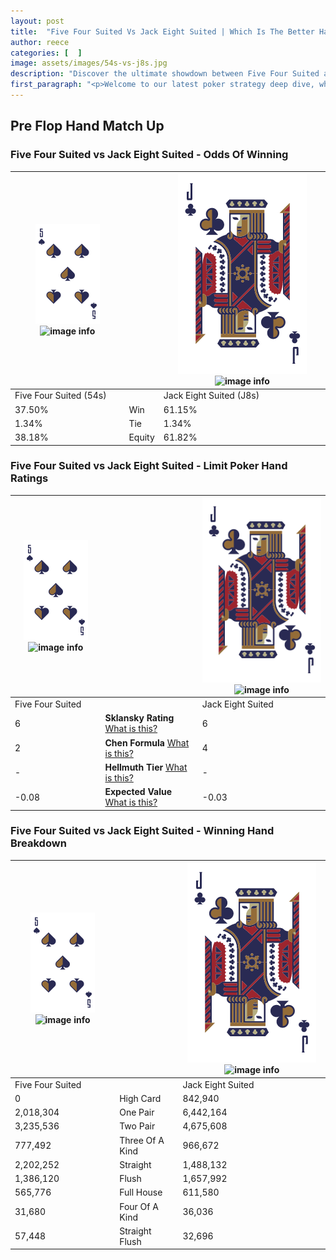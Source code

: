 ```yaml
---
layout: post
title:  "Five Four Suited Vs Jack Eight Suited | Which Is The Better Hand In Poker? A Complete Guide"
author: reece
categories: [  ]
image: assets/images/54s-vs-j8s.jpg
description: "Discover the ultimate showdown between Five Four Suited and Jack Eight Suited in poker! Uncover the odds, strategies, and scenarios where one hand triumphs over the other. Get ready to up your poker game with this thrilling analysis."
first_paragraph: "<p>Welcome to our latest poker strategy deep dive, where we're pitting two distinct hands against each other in a high-stakes showdown: Five Four Suited vs Jack Eight Suited.</p><p>In the dynamic world of poker, every decision counts, and knowing which hand holds the upper hand is key to your success at the table.</p><p>In this article, we'll dissect these two hands, explore the scenarios where one dominates the other, and equip you with the knowledge to make strategic choices that can tip the odds in your favor.</p><p>Get ready to unravel the intriguing dynamics of these poker hands and elevate your game to new heights.</p>"
---
```




[comment]: # (sp0)

## Pre Flop Hand Match Up

<div class="table hand-ratings" markdown="1"> 



### Five Four Suited vs Jack Eight Suited - Odds Of Winning


    
| ![image info](assets/images/hand1/5.png) ![image info](assets/images/hand1/4s.png) |  | ![image info](assets/images/hand2/J.png) ![image info](assets/images/hand2/8s.png) |
| -------- | -------- | -------- |
| Five Four Suited (54s) |  | Jack Eight Suited (J8s) |
| 37.50% | Win | 61.15% |
| 1.34% | Tie | 1.34% |
| 38.18% | Equity | 61.82% |




[comment]: # (sp1)



### Five Four Suited vs Jack Eight Suited - Limit Poker Hand Ratings


    
| ![image info](assets/images/hand1/5.png) ![image info](assets/images/hand1/4s.png) |  | ![image info](assets/images/hand2/J.png) ![image info](assets/images/hand2/8s.png) |
| -------- | -------- | -------- |
| Five Four Suited |  | Jack Eight Suited |
| 6 | **Sklansky Rating** [What is this?](/sklansky-rating-explained) | 6 |
| 2 | **Chen Formula** [What is this?](/chen-formula-explained) | 4 |
| - | **Hellmuth Tier** [What is this?](/Hellmuth-tier-explained) | - |
| -0.08 | **Expected Value** [What is this?](/expected-value-explained) | -0.03 |




[comment]: # (sp2)



### Five Four Suited vs Jack Eight Suited - Winning Hand Breakdown


    
| ![image info](assets/images/hand1/5.png) ![image info](assets/images/hand1/4s.png) |  | ![image info](assets/images/hand2/J.png) ![image info](assets/images/hand2/8s.png) |
| -------- | -------- | -------- |
| Five Four Suited |  | Jack Eight Suited |
| 0 | High Card | 842,940 |
| 2,018,304 | One Pair | 6,442,164 |
| 3,235,536 | Two Pair | 4,675,608 |
| 777,492 | Three Of A Kind | 966,672 |
| 2,202,252 | Straight | 1,488,132 |
| 1,386,120 | Flush | 1,657,992 |
| 565,776 | Full House | 611,580 |
| 31,680 | Four Of A Kind | 36,036 |
| 57,448 | Straight Flush | 32,696 |




[comment]: # (sp3)



</div>

[comment]: # (sp4)



[comment]: # (sp5)

